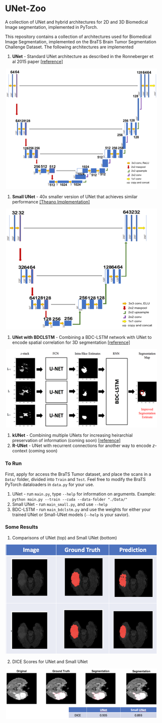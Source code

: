 # UNet-Zoo
A collection of UNet and hybrid architectures for 2D and 3D Biomedical Image segmentation, implemented in PyTorch.

This repository contains a collection of architectures used for Biomedical Image Segmentation, implemented on the BraTS Brain Tumor Segmentation Challenge Dataset. The following architectures are implemented

1. **UNet** - Standard UNet architecture as described in the Ronneberger et al 2015 paper [[reference]](https://arxiv.org/abs/1505.04597)
<p align="center">
<img src="unet.png" width="500">
</p>

1. **Small UNet** - 40x smaller version of UNet that achieves similar performance [[Theano Implementation]](https://github.com/codedecde/Luna2016-Lung-Nodule-Detection)
<p align="center">
<img src="smallunet.png" width="500">
</p>

1. **UNet with BDCLSTM** - Combining a BDC-LSTM network with UNet to encode spatial correlation for 3D segmentation [[reference]](https://arxiv.org/pdf/1609.01006.pdf)

<p align="center">
<img src="hybridunet.png" width="500">
</p>

1. **kUNet** - Combining multiple UNets for increasing heirarchial preservation of information (coming soon) [[reference]](https://arxiv.org/pdf/1701.03056.pdf)
1. **R-UNet** - UNet with recurrent connections for another way to encode $z$-context (coming soon)
### To Run

First, apply for access the BraTS Tumor dataset, and place the scans in a `Data/` folder, divided into `Train` and `Test`. Feel free to modify the BraTS PyTorch dataloaders in `data.py` for your use.
1. UNet - run `main.py`, type `--help` for information on arguments.
	Example: `python main.py --train --cuda --data-folder "./Data/"`
1. Small UNet - run `main_small.py`, and use `--help`
1. BDC-LSTM - run `main_bdclstm.py` and use the weights for either your trained UNet or Small-UNet models (`--help` is your savior).

### Some Results

1. Comparisons of UNet (top) and Small UNet (bottom)
<p align="center">
<img src="result_comparison.png" width="500">
</p>


2. DICE Scores for UNet and Small UNet

<p align="center">
<img src="dice.png" width="500">
</p>
